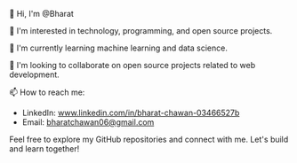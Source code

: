 👋 Hi, I'm @Bharat

👀 I'm interested in technology, programming, and open source projects.

🌱 I'm currently learning machine learning and data science.

💞️ I'm looking to collaborate on open source projects related to web development.

📫 How to reach me:
- LinkedIn: www.linkedin.com/in/bharat-chawan-03466527b
- Email: bharatchawan06@gmail.com

Feel free to explore my GitHub repositories and connect with me. Let's build and learn together!
